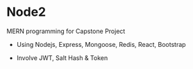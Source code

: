 # Node2

MERN programming for Capstone Project

- Using Nodejs, Express, Mongoose, Redis, React, Bootstrap

- Involve JWT, Salt Hash & Token
